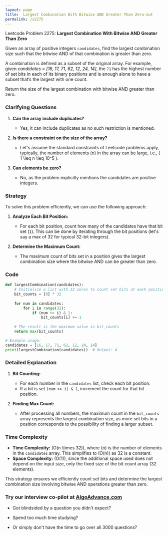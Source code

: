 ```yaml
---
layout: page
title:  Largest Combination With Bitwise AND Greater Than Zero-out
permalink: /s2275
---
```


Leetcode Problem 2275: **Largest Combination With Bitwise AND Greater Than Zero**

Given an array of positive integers `candidates`, find the largest combination size such that the bitwise AND of that combination is greater than zero. 

A combination is defined as a subset of the original array. For example, given _candidates = [16, 17, 71, 62, 12, 24, 14]_, the `71` has the highest number of set bits in each of its binary positions and is enough alone to have a subset that’s the largest with one count.

Return the size of the largest combination with bitwise AND greater than zero.

### Clarifying Questions

1. **Can the array include duplicates?** 
   - Yes, it can include duplicates as no such restriction is mentioned.

2. **Is there a constraint on the size of the array?**
   - Let's assume the standard constraints of Leetcode problems apply, typically, the number of elements (n) in the array can be large, i.e., \( 1 \leq n \leq 10^5 \).

3. **Can elements be zero?**
   - No, as the problem explicitly mentions the candidates are positive integers.

### Strategy

To solve this problem efficiently, we can use the following approach:

1. **Analyze Each Bit Position:**
   - For each bit position, count how many of the candidates have that bit set (`1`). This can be done by iterating through the bit positions (let's say a max of 32 for typical 32-bit integers).
  
2. **Determine the Maximum Count:**
   - The maximum count of bits set in a position gives the largest combination size where the bitwise AND can be greater than zero.

### Code

```python
def largestCombination(candidates):
    # Initialize a list with 32 zeros to count set bits at each position
    bit_counts = [0] * 32
    
    for num in candidates:
        for i in range(32):
            if (num >> i) & 1:
                bit_counts[i] += 1
    
    # The result is the maximum value in bit_counts
    return max(bit_counts)

# Example usage:
candidates = [16, 17, 71, 62, 12, 24, 14]
print(largestCombination(candidates))  # Output: 4
```

### Detailed Explanation

1. **Bit Counting:**
   - For each number in the `candidates` list, check each bit position.
   - If a bit is set `(num >> i) & 1`, increment the count for that bit position.
   
2. **Finding Max Count:**
   - After processing all numbers, the maximum count in the `bit_counts` array represents the largest combination size, as more set bits in a position corresponds to the possibility of finding a larger subset.

### Time Complexity

- **Time Complexity:** \(O(n \times 32)\), where \(n\) is the number of elements in the `candidates` array. This simplifies to \(O(n)\) as 32 is a constant.
- **Space Complexity:** \(O(1)\), since the additional space used does not depend on the input size, only the fixed size of the bit count array (32 elements).

This strategy ensures we efficiently count set bits and determine the largest combination size involving bitwise AND operations greater than zero.


### Try our interview co-pilot at [AlgoAdvance.com](https://algoAdvance.com)

- Got blindsided by a question you didn't expect?

- Spend too much time studying?

- Or simply don't have the time to go over all 3000 questions?

